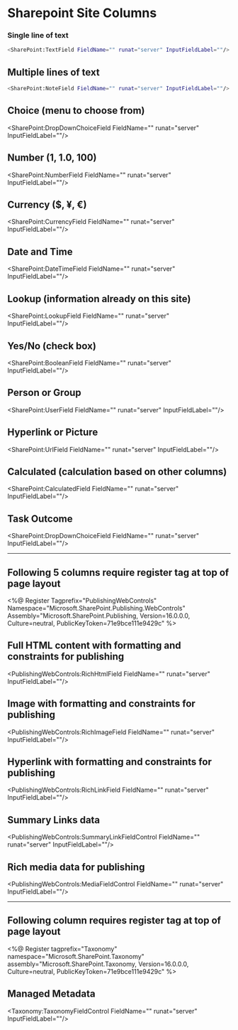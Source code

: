 # Sharepoint Site Columns

### Single line of text
```sh
<SharePoint:TextField FieldName="" runat="server" InputFieldLabel=""/>
```

## Multiple lines of text
```sh
<SharePoint:NoteField FieldName="" runat="server" InputFieldLabel=""/>
```

## Choice (menu to choose from)
<SharePoint:DropDownChoiceField FieldName="" runat="server" InputFieldLabel=""/>

## Number (1, 1.0, 100)
<SharePoint:NumberField FieldName="" runat="server" InputFieldLabel=""/>

## Currency ($, ¥, €)
<SharePoint:CurrencyField FieldName="" runat="server" InputFieldLabel=""/>

## Date and Time
<SharePoint:DateTimeField FieldName="" runat="server" InputFieldLabel=""/>

## Lookup (information already on this site)
<SharePoint:LookupField FieldName="" runat="server" InputFieldLabel=""/>

## Yes/No (check box)
<SharePoint:BooleanField FieldName="" runat="server" InputFieldLabel=""/>

## Person or Group
<SharePoint:UserField FieldName="" runat="server" InputFieldLabel=""/>

## Hyperlink or Picture
<SharePoint:UrlField FieldName="" runat="server" InputFieldLabel=""/>

## Calculated (calculation based on other columns)
<SharePoint:CalculatedField FieldName="" runat="server" InputFieldLabel=""/>

## Task Outcome
<SharePoint:DropDownChoiceField FieldName="" runat="server" InputFieldLabel=""/>

---------------

## Following 5 columns require register tag at top of page layout
<%@ Register Tagprefix="PublishingWebControls" Namespace="Microsoft.SharePoint.Publishing.WebControls" Assembly="Microsoft.SharePoint.Publishing, Version=16.0.0.0, Culture=neutral, PublicKeyToken=71e9bce111e9429c" %>

  ## Full HTML content with formatting and constraints for publishing
  <PublishingWebControls:RichHtmlField FieldName="" runat="server" InputFieldLabel=""/>

  ## Image with formatting and constraints for publishing
  <PublishingWebControls:RichImageField FieldName="" runat="server" InputFieldLabel=""/>

  ## Hyperlink with formatting and constraints for publishing
  <PublishingWebControls:RichLinkField FieldName="" runat="server" InputFieldLabel=""/>

  ## Summary Links data
  <PublishingWebControls:SummaryLinkFieldControl FieldName="" runat="server" InputFieldLabel=""/>

  ## Rich media data for publishing
  <PublishingWebControls:MediaFieldControl FieldName="" runat="server" InputFieldLabel=""/>

---------------

## Following column requires register tag at top of page layout
<%@ Register tagprefix="Taxonomy" namespace="Microsoft.SharePoint.Taxonomy" assembly="Microsoft.SharePoint.Taxonomy, Version=16.0.0.0, Culture=neutral, PublicKeyToken=71e9bce111e9429c" %>

  ## Managed Metadata
  <Taxonomy:TaxonomyFieldControl FieldName="" runat="server" InputFieldLabel=""/>
